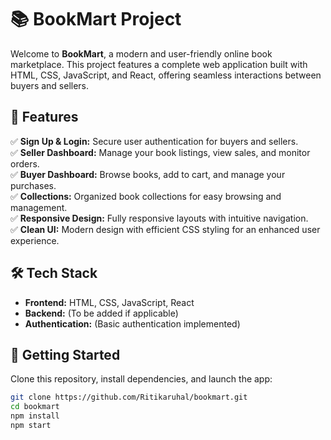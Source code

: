 # 📚 BookMart Project

Welcome to **BookMart**, a modern and user-friendly online book marketplace. This project features a complete web application built with HTML, CSS, JavaScript, and React, offering seamless interactions between buyers and sellers.

## 🌟 Features

✅ **Sign Up & Login:** Secure user authentication for buyers and sellers.  
✅ **Seller Dashboard:** Manage your book listings, view sales, and monitor orders.  
✅ **Buyer Dashboard:** Browse books, add to cart, and manage your purchases.  
✅ **Collections:** Organized book collections for easy browsing and management.  
✅ **Responsive Design:** Fully responsive layouts with intuitive navigation.  
✅ **Clean UI:** Modern design with efficient CSS styling for an enhanced user experience.

## 🛠️ Tech Stack

- **Frontend:** HTML, CSS, JavaScript, React
- **Backend:** (To be added if applicable)
- **Authentication:** (Basic authentication implemented)

## 🚀 Getting Started

Clone this repository, install dependencies, and launch the app:

```bash
git clone https://github.com/Ritikaruhal/bookmart.git
cd bookmart
npm install
npm start
